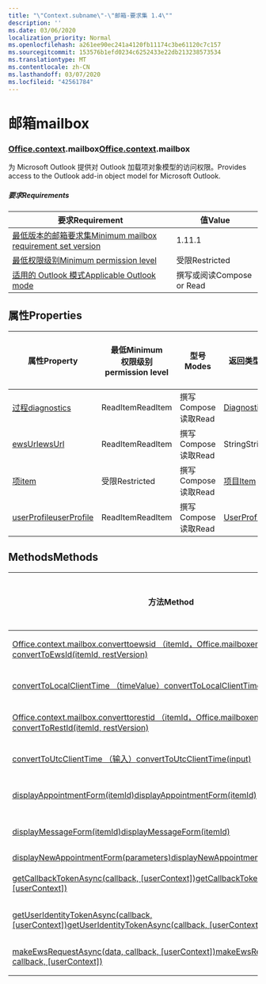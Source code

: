 ```yaml
---
title: "\"Context.subname\"-\"邮箱-要求集 1.4\""
description: ''
ms.date: 03/06/2020
localization_priority: Normal
ms.openlocfilehash: a261ee90ec241a4120fb11174c3be61120c7c157
ms.sourcegitcommit: 153576b1efd0234c6252433e22db213238573534
ms.translationtype: MT
ms.contentlocale: zh-CN
ms.lasthandoff: 03/07/2020
ms.locfileid: "42561784"
---
```

# <a name="mailbox"></a><span data-ttu-id="f5880-102">邮箱</span><span class="sxs-lookup"><span data-stu-id="f5880-102">mailbox</span></span>

### <a name="officecontextmailbox"></a><span data-ttu-id="f5880-103">[Office](office.md)[.context](office.context.md).mailbox</span><span class="sxs-lookup"><span data-stu-id="f5880-103">[Office](office.md)[.context](office.context.md).mailbox</span></span>

<span data-ttu-id="f5880-104">为 Microsoft Outlook 提供对 Outlook 加载项对象模型的访问权限。</span><span class="sxs-lookup"><span data-stu-id="f5880-104">Provides access to the Outlook add-in object model for Microsoft Outlook.</span></span>

##### <a name="requirements"></a><span data-ttu-id="f5880-105">要求</span><span class="sxs-lookup"><span data-stu-id="f5880-105">Requirements</span></span>

|<span data-ttu-id="f5880-106">要求</span><span class="sxs-lookup"><span data-stu-id="f5880-106">Requirement</span></span>| <span data-ttu-id="f5880-107">值</span><span class="sxs-lookup"><span data-stu-id="f5880-107">Value</span></span>|
|---|---|
|[<span data-ttu-id="f5880-108">最低版本的邮箱要求集</span><span class="sxs-lookup"><span data-stu-id="f5880-108">Minimum mailbox requirement set version</span></span>](../../requirement-sets/outlook-api-requirement-sets.md)| <span data-ttu-id="f5880-109">1.1</span><span class="sxs-lookup"><span data-stu-id="f5880-109">1.1</span></span>|
|[<span data-ttu-id="f5880-110">最低权限级别</span><span class="sxs-lookup"><span data-stu-id="f5880-110">Minimum permission level</span></span>](../../../outlook/understanding-outlook-add-in-permissions.md)| <span data-ttu-id="f5880-111">受限</span><span class="sxs-lookup"><span data-stu-id="f5880-111">Restricted</span></span>|
|[<span data-ttu-id="f5880-112">适用的 Outlook 模式</span><span class="sxs-lookup"><span data-stu-id="f5880-112">Applicable Outlook mode</span></span>](../../../outlook/outlook-add-ins-overview.md#extension-points)| <span data-ttu-id="f5880-113">撰写或阅读</span><span class="sxs-lookup"><span data-stu-id="f5880-113">Compose or Read</span></span>|

## <a name="properties"></a><span data-ttu-id="f5880-114">属性</span><span class="sxs-lookup"><span data-stu-id="f5880-114">Properties</span></span>

| <span data-ttu-id="f5880-115">属性</span><span class="sxs-lookup"><span data-stu-id="f5880-115">Property</span></span> | <span data-ttu-id="f5880-116">最低</span><span class="sxs-lookup"><span data-stu-id="f5880-116">Minimum</span></span><br><span data-ttu-id="f5880-117">权限级别</span><span class="sxs-lookup"><span data-stu-id="f5880-117">permission level</span></span> | <span data-ttu-id="f5880-118">型号</span><span class="sxs-lookup"><span data-stu-id="f5880-118">Modes</span></span> | <span data-ttu-id="f5880-119">返回类型</span><span class="sxs-lookup"><span data-stu-id="f5880-119">Return type</span></span> | <span data-ttu-id="f5880-120">最低</span><span class="sxs-lookup"><span data-stu-id="f5880-120">Minimum</span></span><br><span data-ttu-id="f5880-121">要求集</span><span class="sxs-lookup"><span data-stu-id="f5880-121">requirement set</span></span> |
|---|---|---|---|:---:|
| [<span data-ttu-id="f5880-122">过程</span><span class="sxs-lookup"><span data-stu-id="f5880-122">diagnostics</span></span>](/javascript/api/outlook/office.mailbox?view=outlook-js-1.4#diagnostics) | <span data-ttu-id="f5880-123">ReadItem</span><span class="sxs-lookup"><span data-stu-id="f5880-123">ReadItem</span></span> | <span data-ttu-id="f5880-124">撰写</span><span class="sxs-lookup"><span data-stu-id="f5880-124">Compose</span></span><br><span data-ttu-id="f5880-125">读取</span><span class="sxs-lookup"><span data-stu-id="f5880-125">Read</span></span> | [<span data-ttu-id="f5880-126">Diagnostics</span><span class="sxs-lookup"><span data-stu-id="f5880-126">Diagnostics</span></span>](/javascript/api/outlook/office.diagnostics?view=outlook-js-1.4) | [<span data-ttu-id="f5880-127">1.1</span><span class="sxs-lookup"><span data-stu-id="f5880-127">1.1</span></span>](../requirement-set-1.1/outlook-requirement-set-1.1.md) |
| [<span data-ttu-id="f5880-128">ewsUrl</span><span class="sxs-lookup"><span data-stu-id="f5880-128">ewsUrl</span></span>](/javascript/api/outlook/office.mailbox?view=outlook-js-1.4#ewsurl) | <span data-ttu-id="f5880-129">ReadItem</span><span class="sxs-lookup"><span data-stu-id="f5880-129">ReadItem</span></span> | <span data-ttu-id="f5880-130">撰写</span><span class="sxs-lookup"><span data-stu-id="f5880-130">Compose</span></span><br><span data-ttu-id="f5880-131">读取</span><span class="sxs-lookup"><span data-stu-id="f5880-131">Read</span></span> | <span data-ttu-id="f5880-132">String</span><span class="sxs-lookup"><span data-stu-id="f5880-132">String</span></span> | [<span data-ttu-id="f5880-133">1.1</span><span class="sxs-lookup"><span data-stu-id="f5880-133">1.1</span></span>](../requirement-set-1.1/outlook-requirement-set-1.1.md) |
| [<span data-ttu-id="f5880-134">项</span><span class="sxs-lookup"><span data-stu-id="f5880-134">item</span></span>](office.context.mailbox.item.md) | <span data-ttu-id="f5880-135">受限</span><span class="sxs-lookup"><span data-stu-id="f5880-135">Restricted</span></span> | <span data-ttu-id="f5880-136">撰写</span><span class="sxs-lookup"><span data-stu-id="f5880-136">Compose</span></span><br><span data-ttu-id="f5880-137">读取</span><span class="sxs-lookup"><span data-stu-id="f5880-137">Read</span></span> | [<span data-ttu-id="f5880-138">项目</span><span class="sxs-lookup"><span data-stu-id="f5880-138">Item</span></span>](/javascript/api/outlook/office.item?view=outlook-js-1.4) | [<span data-ttu-id="f5880-139">1.1</span><span class="sxs-lookup"><span data-stu-id="f5880-139">1.1</span></span>](../requirement-set-1.1/outlook-requirement-set-1.1.md) |
| [<span data-ttu-id="f5880-140">userProfile</span><span class="sxs-lookup"><span data-stu-id="f5880-140">userProfile</span></span>](/javascript/api/outlook/office.mailbox?view=outlook-js-1.4#userprofile) | <span data-ttu-id="f5880-141">ReadItem</span><span class="sxs-lookup"><span data-stu-id="f5880-141">ReadItem</span></span> | <span data-ttu-id="f5880-142">撰写</span><span class="sxs-lookup"><span data-stu-id="f5880-142">Compose</span></span><br><span data-ttu-id="f5880-143">读取</span><span class="sxs-lookup"><span data-stu-id="f5880-143">Read</span></span> | [<span data-ttu-id="f5880-144">UserProfile</span><span class="sxs-lookup"><span data-stu-id="f5880-144">UserProfile</span></span>](/javascript/api/outlook/office.userprofile?view=outlook-js-1.4) | [<span data-ttu-id="f5880-145">1.1</span><span class="sxs-lookup"><span data-stu-id="f5880-145">1.1</span></span>](../requirement-set-1.1/outlook-requirement-set-1.1.md) |

## <a name="methods"></a><span data-ttu-id="f5880-146">Methods</span><span class="sxs-lookup"><span data-stu-id="f5880-146">Methods</span></span>

| <span data-ttu-id="f5880-147">方法</span><span class="sxs-lookup"><span data-stu-id="f5880-147">Method</span></span> | <span data-ttu-id="f5880-148">最低</span><span class="sxs-lookup"><span data-stu-id="f5880-148">Minimum</span></span><br><span data-ttu-id="f5880-149">权限级别</span><span class="sxs-lookup"><span data-stu-id="f5880-149">permission level</span></span> | <span data-ttu-id="f5880-150">型号</span><span class="sxs-lookup"><span data-stu-id="f5880-150">Modes</span></span> | <span data-ttu-id="f5880-151">最低</span><span class="sxs-lookup"><span data-stu-id="f5880-151">Minimum</span></span><br><span data-ttu-id="f5880-152">要求集</span><span class="sxs-lookup"><span data-stu-id="f5880-152">requirement set</span></span> |
|---|---|---|:---:|
| [<span data-ttu-id="f5880-153">Office.context.mailbox.converttoewsid （itemId，Office.mailboxenums.restversion）</span><span class="sxs-lookup"><span data-stu-id="f5880-153">convertToEwsId(itemId, restVersion)</span></span>](/javascript/api/outlook/office.mailbox?view=outlook-js-1.4#converttoewsid-itemid--restversion-) | <span data-ttu-id="f5880-154">受限</span><span class="sxs-lookup"><span data-stu-id="f5880-154">Restricted</span></span> | <span data-ttu-id="f5880-155">撰写</span><span class="sxs-lookup"><span data-stu-id="f5880-155">Compose</span></span><br><span data-ttu-id="f5880-156">读取</span><span class="sxs-lookup"><span data-stu-id="f5880-156">Read</span></span> | [<span data-ttu-id="f5880-157">1.3</span><span class="sxs-lookup"><span data-stu-id="f5880-157">1.3</span></span>](../requirement-set-1.3/outlook-requirement-set-1.3.md) |
| [<span data-ttu-id="f5880-158">convertToLocalClientTime （timeValue）</span><span class="sxs-lookup"><span data-stu-id="f5880-158">convertToLocalClientTime(timeValue)</span></span>](/javascript/api/outlook/office.mailbox?view=outlook-js-1.4#converttolocalclienttime-timevalue-) | <span data-ttu-id="f5880-159">ReadItem</span><span class="sxs-lookup"><span data-stu-id="f5880-159">ReadItem</span></span> | <span data-ttu-id="f5880-160">撰写</span><span class="sxs-lookup"><span data-stu-id="f5880-160">Compose</span></span><br><span data-ttu-id="f5880-161">读取</span><span class="sxs-lookup"><span data-stu-id="f5880-161">Read</span></span> | [<span data-ttu-id="f5880-162">1.1</span><span class="sxs-lookup"><span data-stu-id="f5880-162">1.1</span></span>](../requirement-set-1.1/outlook-requirement-set-1.1.md) |
| [<span data-ttu-id="f5880-163">Office.context.mailbox.converttorestid （itemId，Office.mailboxenums.restversion）</span><span class="sxs-lookup"><span data-stu-id="f5880-163">convertToRestId(itemId, restVersion)</span></span>](/javascript/api/outlook/office.mailbox?view=outlook-js-1.4#converttorestid-itemid--restversion-) | <span data-ttu-id="f5880-164">受限</span><span class="sxs-lookup"><span data-stu-id="f5880-164">Restricted</span></span> | <span data-ttu-id="f5880-165">撰写</span><span class="sxs-lookup"><span data-stu-id="f5880-165">Compose</span></span><br><span data-ttu-id="f5880-166">读取</span><span class="sxs-lookup"><span data-stu-id="f5880-166">Read</span></span> | [<span data-ttu-id="f5880-167">1.3</span><span class="sxs-lookup"><span data-stu-id="f5880-167">1.3</span></span>](../requirement-set-1.3/outlook-requirement-set-1.3.md) |
| [<span data-ttu-id="f5880-168">convertToUtcClientTime （输入）</span><span class="sxs-lookup"><span data-stu-id="f5880-168">convertToUtcClientTime(input)</span></span>](/javascript/api/outlook/office.mailbox?view=outlook-js-1.4#converttoutcclienttime-input-) | <span data-ttu-id="f5880-169">ReadItem</span><span class="sxs-lookup"><span data-stu-id="f5880-169">ReadItem</span></span> | <span data-ttu-id="f5880-170">撰写</span><span class="sxs-lookup"><span data-stu-id="f5880-170">Compose</span></span><br><span data-ttu-id="f5880-171">读取</span><span class="sxs-lookup"><span data-stu-id="f5880-171">Read</span></span> | [<span data-ttu-id="f5880-172">1.1</span><span class="sxs-lookup"><span data-stu-id="f5880-172">1.1</span></span>](../requirement-set-1.1/outlook-requirement-set-1.1.md) |
| [<span data-ttu-id="f5880-173">displayAppointmentForm(itemId)</span><span class="sxs-lookup"><span data-stu-id="f5880-173">displayAppointmentForm(itemId)</span></span>](/javascript/api/outlook/office.mailbox?view=outlook-js-1.4#displayappointmentform-itemid-) | <span data-ttu-id="f5880-174">ReadItem</span><span class="sxs-lookup"><span data-stu-id="f5880-174">ReadItem</span></span> | <span data-ttu-id="f5880-175">撰写</span><span class="sxs-lookup"><span data-stu-id="f5880-175">Compose</span></span><br><span data-ttu-id="f5880-176">读取</span><span class="sxs-lookup"><span data-stu-id="f5880-176">Read</span></span> | [<span data-ttu-id="f5880-177">1.1</span><span class="sxs-lookup"><span data-stu-id="f5880-177">1.1</span></span>](../requirement-set-1.1/outlook-requirement-set-1.1.md) |
| [<span data-ttu-id="f5880-178">displayMessageForm(itemId)</span><span class="sxs-lookup"><span data-stu-id="f5880-178">displayMessageForm(itemId)</span></span>](/javascript/api/outlook/office.mailbox?view=outlook-js-1.4#displaymessageform-itemid-) | <span data-ttu-id="f5880-179">ReadItem</span><span class="sxs-lookup"><span data-stu-id="f5880-179">ReadItem</span></span> | <span data-ttu-id="f5880-180">撰写</span><span class="sxs-lookup"><span data-stu-id="f5880-180">Compose</span></span><br><span data-ttu-id="f5880-181">读取</span><span class="sxs-lookup"><span data-stu-id="f5880-181">Read</span></span> | [<span data-ttu-id="f5880-182">1.1</span><span class="sxs-lookup"><span data-stu-id="f5880-182">1.1</span></span>](../requirement-set-1.1/outlook-requirement-set-1.1.md) |
| [<span data-ttu-id="f5880-183">displayNewAppointmentForm(parameters)</span><span class="sxs-lookup"><span data-stu-id="f5880-183">displayNewAppointmentForm(parameters)</span></span>](/javascript/api/outlook/office.mailbox?view=outlook-js-1.4#displaynewappointmentform-parameters-) | <span data-ttu-id="f5880-184">ReadItem</span><span class="sxs-lookup"><span data-stu-id="f5880-184">ReadItem</span></span> | <span data-ttu-id="f5880-185">读取</span><span class="sxs-lookup"><span data-stu-id="f5880-185">Read</span></span> | [<span data-ttu-id="f5880-186">1.1</span><span class="sxs-lookup"><span data-stu-id="f5880-186">1.1</span></span>](../requirement-set-1.1/outlook-requirement-set-1.1.md) |
| <span data-ttu-id="f5880-187">[getCallbackTokenAsync(callback, [userContext])](/javascript/api/outlook/office.mailbox?view=outlook-js-1.4#getcallbacktokenasync-callback--usercontext-)</span><span class="sxs-lookup"><span data-stu-id="f5880-187">[getCallbackTokenAsync(callback, [userContext])](/javascript/api/outlook/office.mailbox?view=outlook-js-1.4#getcallbacktokenasync-callback--usercontext-)</span></span> | <span data-ttu-id="f5880-188">ReadItem</span><span class="sxs-lookup"><span data-stu-id="f5880-188">ReadItem</span></span> | <span data-ttu-id="f5880-189">撰写</span><span class="sxs-lookup"><span data-stu-id="f5880-189">Compose</span></span><br><span data-ttu-id="f5880-190">读取</span><span class="sxs-lookup"><span data-stu-id="f5880-190">Read</span></span> | [<span data-ttu-id="f5880-191">1.3</span><span class="sxs-lookup"><span data-stu-id="f5880-191">1.3</span></span>](../requirement-set-1.3/outlook-requirement-set-1.3.md)<br>[<span data-ttu-id="f5880-192">1.1</span><span class="sxs-lookup"><span data-stu-id="f5880-192">1.1</span></span>](../requirement-set-1.1/outlook-requirement-set-1.1.md) |
| <span data-ttu-id="f5880-193">[getUserIdentityTokenAsync(callback, [userContext])](/javascript/api/outlook/office.mailbox?view=outlook-js-1.4#getuseridentitytokenasync-callback--usercontext-)</span><span class="sxs-lookup"><span data-stu-id="f5880-193">[getUserIdentityTokenAsync(callback, [userContext])](/javascript/api/outlook/office.mailbox?view=outlook-js-1.4#getuseridentitytokenasync-callback--usercontext-)</span></span> | <span data-ttu-id="f5880-194">ReadItem</span><span class="sxs-lookup"><span data-stu-id="f5880-194">ReadItem</span></span> | <span data-ttu-id="f5880-195">撰写</span><span class="sxs-lookup"><span data-stu-id="f5880-195">Compose</span></span><br><span data-ttu-id="f5880-196">读取</span><span class="sxs-lookup"><span data-stu-id="f5880-196">Read</span></span> | [<span data-ttu-id="f5880-197">1.1</span><span class="sxs-lookup"><span data-stu-id="f5880-197">1.1</span></span>](../requirement-set-1.1/outlook-requirement-set-1.1.md) |
| <span data-ttu-id="f5880-198">[makeEwsRequestAsync(data, callback, [userContext])](/javascript/api/outlook/office.mailbox?view=outlook-js-1.4#makeewsrequestasync-data--callback--usercontext-)</span><span class="sxs-lookup"><span data-stu-id="f5880-198">[makeEwsRequestAsync(data, callback, [userContext])](/javascript/api/outlook/office.mailbox?view=outlook-js-1.4#makeewsrequestasync-data--callback--usercontext-)</span></span> | <span data-ttu-id="f5880-199">ReadWriteMailbox</span><span class="sxs-lookup"><span data-stu-id="f5880-199">ReadWriteMailbox</span></span> | <span data-ttu-id="f5880-200">撰写</span><span class="sxs-lookup"><span data-stu-id="f5880-200">Compose</span></span><br><span data-ttu-id="f5880-201">读取</span><span class="sxs-lookup"><span data-stu-id="f5880-201">Read</span></span> | [<span data-ttu-id="f5880-202">1.1</span><span class="sxs-lookup"><span data-stu-id="f5880-202">1.1</span></span>](../requirement-set-1.1/outlook-requirement-set-1.1.md) |
